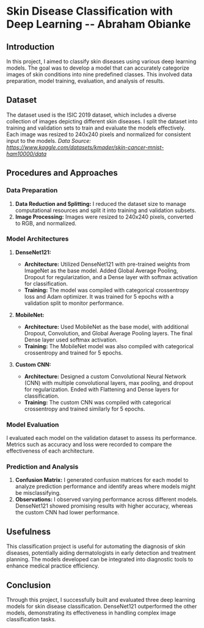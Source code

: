 # Skin Disease Classification with Deep Learning -- Abraham Obianke 

## Introduction

In this project, I aimed to classify skin diseases using various deep learning models. The goal was to develop a model that can accurately categorize images of skin conditions into nine predefined classes. This involved data preparation, model training, evaluation, and analysis of results.

## Dataset

The dataset used is the ISIC 2019 dataset, which includes a diverse collection of images depicting different skin diseases. I split the dataset into training and validation sets to train and evaluate the models effectively. Each image was resized to 240x240 pixels and normalized for consistent input to the models.
*Data Source: https://www.kaggle.com/datasets/kmader/skin-cancer-mnist-ham10000/data*

## Procedures and Approaches

### Data Preparation

1. **Data Reduction and Splitting:** I reduced the dataset size to manage computational resources and split it into training and validation subsets.
2. **Image Processing:** Images were resized to 240x240 pixels, converted to RGB, and normalized.

### Model Architectures

1. **DenseNet121:**
   - **Architecture:** Utilized DenseNet121 with pre-trained weights from ImageNet as the base model. Added Global Average Pooling, Dropout for regularization, and a Dense layer with softmax activation for classification.
   - **Training:** The model was compiled with categorical crossentropy loss and Adam optimizer. It was trained for 5 epochs with a validation split to monitor performance.

2. **MobileNet:**
   - **Architecture:** Used MobileNet as the base model, with additional Dropout, Convolution, and Global Average Pooling layers. The final Dense layer used softmax activation.
   - **Training:** The MobileNet model was also compiled with categorical crossentropy and trained for 5 epochs.

3. **Custom CNN:**
   - **Architecture:** Designed a custom Convolutional Neural Network (CNN) with multiple convolutional layers, max pooling, and dropout for regularization. Ended with Flattening and Dense layers for classification.
   - **Training:** The custom CNN was compiled with categorical crossentropy and trained similarly for 5 epochs.

### Model Evaluation

I evaluated each model on the validation dataset to assess its performance. Metrics such as accuracy and loss were recorded to compare the effectiveness of each architecture.

### Prediction and Analysis

1. **Confusion Matrix:** I generated confusion matrices for each model to analyze prediction performance and identify areas where models might be misclassifying.
2. **Observations:** I observed varying performance across different models. DenseNet121 showed promising results with higher accuracy, whereas the custom CNN had lower performance. 

## Usefulness

This classification project is useful for automating the diagnosis of skin diseases, potentially aiding dermatologists in early detection and treatment planning. The models developed can be integrated into diagnostic tools to enhance medical practice efficiency.

## Conclusion

Through this project, I successfully built and evaluated three deep learning models for skin disease classification. DenseNet121 outperformed the other models, demonstrating its effectiveness in handling complex image classification tasks.
